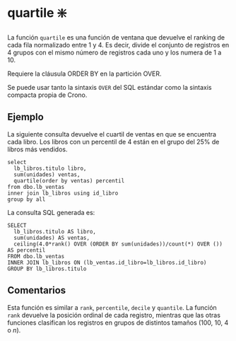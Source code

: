﻿---
SidebarGroup: "Funciones de negocio y estadísticas"
Autogenerated: true
---

# quartile ❇️

La función `quartile` es una función de ventana que devuelve el ranking de cada fila normalizado entre 1 y 4. Es decir, divide el conjunto de registros en 4 grupos con el mismo número de registros cada uno y los numera de 1 a 10.

Requiere la cláusula ORDER BY en la partición OVER.

Se puede usar tanto la sintaxis `OVER` del SQL estándar como la sintaxis compacta propia de Crono.

## Ejemplo

La siguiente consulta devuelve el cuartil de ventas en que se encuentra cada libro. Los libros con un percentil de 4 están en el grupo del 25% de libros más vendidos.

```
select 
  lb_libros.titulo libro,
  sum(unidades) ventas,
  quartile(order by ventas) percentil
from dbo.lb_ventas
inner join lb_libros using id_libro
group by all
```

La consulta SQL generada es:

```
SELECT
  lb_libros.titulo AS libro,
  sum(unidades) AS ventas,
  ceiling(4.0*rank() OVER (ORDER BY sum(unidades))/count(*) OVER ()) AS percentil
FROM dbo.lb_ventas
INNER JOIN lb_libros ON (lb_ventas.id_libro=lb_libros.id_libro)
GROUP BY lb_libros.titulo
```

## Comentarios

Esta función es similar a `rank`, `percentile`, `decile` y `quantile`. La función `rank` devuelve la posición ordinal de cada registro, mientras que las otras funciones clasifican los registros en grupos de distintos tamaños (100, 10, 4 o *n*).


